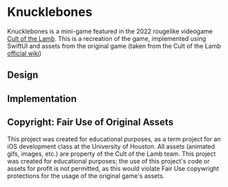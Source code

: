 # Knucklebones
Knucklebones is a mini-game featured in the 2022 rougelike videogame [Cult of the Lamb](https://en.wikipedia.org/wiki/Cult_of_the_Lamb). This is a recreation of the game, implemented using SwiftUI and assets from the original game (taken from the Cult of the Lamb [official wiki](https://cult-of-the-lamb.fandom.com/wiki/Cult_of_the_Lamb_Wiki))

## Design

## Implementation

## Copyright: Fair Use of Original Assets
This project was created for educational purposes, as a term project for an iOS development class at the University of Houston. All assets (animated gifs, images, etc.) are property of the Cult of the Lamb team. This project was created for educational purposes; the use of this project's code or assets for profit is not permitted, as this would violate Fair Use copywright protections for the usage of the original game's assets.
